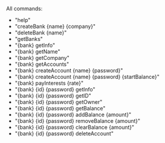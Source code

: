 All commands:

- "help"
- "createBank {name} {company}"
- "deleteBank {name}"
- "getBanks"
- "{bank} getInfo"
- "{bank} getName"
- "{bank} getCompany"
- "{bank} getAccounts"
- "{bank} createAccount {name} {password}"
- "{bank} createAccount {name} {password} {startBalance}"
- "{bank} payInterests {rate}"
- "{bank} {id} {password} getInfo"
- "{bank} {id} {password} getID"
- "{bank} {id} {password} getOwner"
- "{bank} {id} {password} getBalance"
- "{bank} {id} {password} addBalance {amount}"
- "{bank} {id} {password} removeBalance {amount}"
- "{bank} {id} {password} clearBalance {amount}"
- "{bank} {id} {password} deleteAccount"
